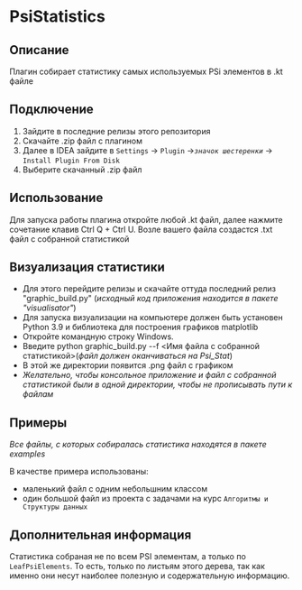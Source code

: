 # PsiStatistics


## Описание
Плагин собирает статистику самых используемых PSi элементов в .kt файле

## Подключение
1. Зайдите в последние релизы этого репозитория
2. Скачайте .zip файл с плагином
3. Далее в IDEA зайдите в `Settings` -> `Plugin` ->*`значок шестеренки`* -> `Install Plugin From Disk`
4. Выберите скачанный .zip файл

## Использование
Для запуска работы плагина откройте любой .kt файл, далее нажмите сочетание клавив Ctrl Q + Ctrl U.
Возле вашего файла создастся .txt файл с собранной статистикой

## Визуализация статистики
 - Для этого перейдите релизы и скачайте оттуда последний релиз "graphic_build.py" (*исходный код приложения находится в пакете "visualisator"*)
 - Для запуска визуализации на компьютере должен быть установен Python 3.9 и библиотека для построения графиков matplotlib
 - Откройте командную строку Windows. 
 - Введите python graphic_build.py --f <Имя файла с собранной статистикой>(*файл должен оканчиваться на Psi_Stat*)
 - В этой же директории появится .png файл с графиком
 - *Желательно, чтобы консольное приложение и файл с собранной статистикой были в одной директории, чтобы не прописывать пути к файлам*

## Примеры
*Все файлы, с которых собиралась статистика находятся в пакете examples*

В качестве примера использованы:
 - маленький файл с одним небольшним классом 
 - один большой файл из проекта с задачами на курс `Алгоритмы и Структуры данных`



## Дополнительная информация
Статистика собраная не по всем PSI элементам, а только по `LeafPsiElements`. То есть, только по листьям этого дерева,
так как именно они несут наиболее полезную и содержательную информацию.




